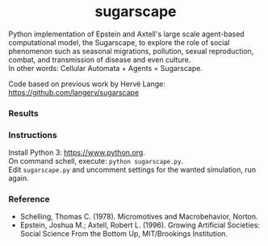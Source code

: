 <h1 align="center">sugarscape</h1>

Python implementation of Epstein and Axtell's large scale agent-based computational model, the Sugarscape, to explore the role of social phenomenon such as seasonal migrations, pollution, sexual reproduction, combat, and transmission of disease and even culture.  
In other words: Cellular Automata + Agents = Sugarscape.

Code based on previous work by Hervé Lange: https://github.com/langerv/sugarscape

### Results

### Instructions
Install Python 3: https://www.python.org.  
On command schell, execute: `python sugarscape.py`.  
Edit `sugarscape.py` and uncomment settings for the wanted simulation, run again.

### Reference
- Schelling, Thomas C. (1978). Micromotives and Macrobehavior, Norton.
- Epstein, Joshua M.; Axtell, Robert L. (1996). Growing Artificial Societies: Social Science From the Bottom Up, MIT/Brookings Institution.

